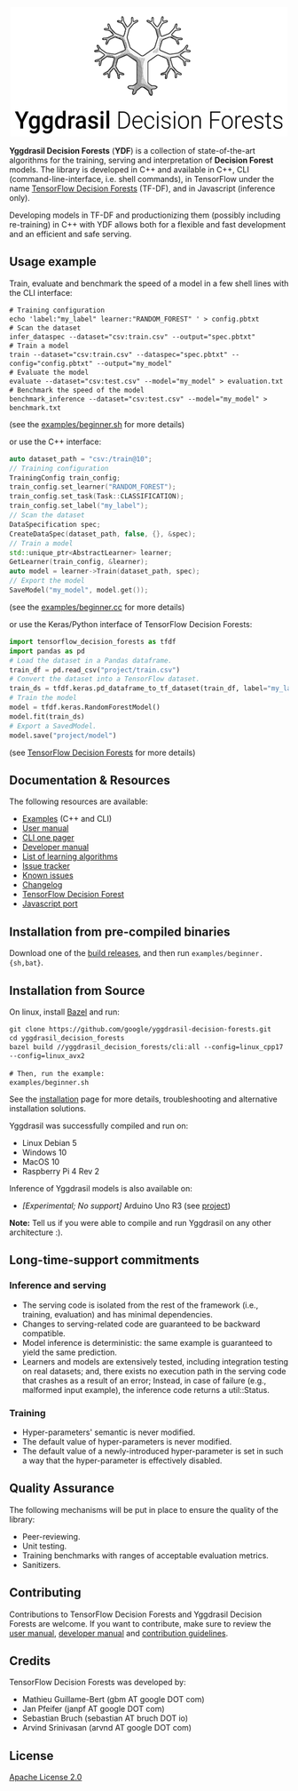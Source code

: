 <p align="center">
<img src="documentation/image/logo.png"  />
</p>

**Yggdrasil Decision Forests** (**YDF**) is a collection of state-of-the-art
algorithms for the training, serving and interpretation of **Decision Forest**
models. The library is developed in C++ and available in C++, CLI
(command-line-interface, i.e. shell commands), in TensorFlow under the name
[TensorFlow Decision Forests](https://github.com/tensorflow/decision-forests)
(TF-DF), and in Javascript (inference only).

Developing models in TF-DF and productionizing them (possibly including
re-training) in C++ with YDF allows both for a flexible and fast development and
an efficient and safe serving.

## Usage example

Train, evaluate and benchmark the speed of a model in a few shell lines with the
CLI interface:

```shell
# Training configuration
echo 'label:"my_label" learner:"RANDOM_FOREST" ' > config.pbtxt
# Scan the dataset
infer_dataspec --dataset="csv:train.csv" --output="spec.pbtxt"
# Train a model
train --dataset="csv:train.csv" --dataspec="spec.pbtxt" --config="config.pbtxt" --output="my_model"
# Evaluate the model
evaluate --dataset="csv:test.csv" --model="my_model" > evaluation.txt
# Benchmark the speed of the model
benchmark_inference --dataset="csv:test.csv" --model="my_model" > benchmark.txt
```

(see the [examples/beginner.sh](examples/beginner.sh) for more details)

or use the C++ interface:

```c++
auto dataset_path = "csv:/train@10";
// Training configuration
TrainingConfig train_config;
train_config.set_learner("RANDOM_FOREST");
train_config.set_task(Task::CLASSIFICATION);
train_config.set_label("my_label");
// Scan the dataset
DataSpecification spec;
CreateDataSpec(dataset_path, false, {}, &spec);
// Train a model
std::unique_ptr<AbstractLearner> learner;
GetLearner(train_config, &learner);
auto model = learner->Train(dataset_path, spec);
// Export the model
SaveModel("my_model", model.get());
```

(see the [examples/beginner.cc](examples/beginner.cc) for more details)

or use the Keras/Python interface of TensorFlow Decision Forests:

```python
import tensorflow_decision_forests as tfdf
import pandas as pd
# Load the dataset in a Pandas dataframe.
train_df = pd.read_csv("project/train.csv")
# Convert the dataset into a TensorFlow dataset.
train_ds = tfdf.keras.pd_dataframe_to_tf_dataset(train_df, label="my_label")
# Train the model
model = tfdf.keras.RandomForestModel()
model.fit(train_ds)
# Export a SavedModel.
model.save("project/model")
```

(see
[TensorFlow Decision Forests](https://github.com/tensorflow/decision-forests)
for more details)

## Documentation & Resources

The following resources are available:

-   [Examples](examples) (C++ and CLI)
-   [User manual](documentation/user_manual.md)
-   [CLI one pager](documentation/cli.txt)
-   [Developer manual](documentation/developer_manual.md)
-   [List of learning algorithms](documentation/learners.md)
-   [Issue tracker](https://github.com/google/yggdrasil-decision-forests/issues)
-   [Known issues](documentation/known_issues.md)
-   [Changelog](CHANGELOG.md)
-   [TensorFlow Decision Forest](https://github.com/tensorflow/decision-forests)
-   [Javascript port](port/javascript)

## Installation from pre-compiled binaries

Download one of the
[build releases](https://github.com/google/yggdrasil-decision-forests/releases),
and then run `examples/beginner.{sh,bat}`.

## Installation from Source

On linux, install
[Bazel](https://docs.bazel.build/versions/4.0.0/getting-started.html) and run:

```shell
git clone https://github.com/google/yggdrasil-decision-forests.git
cd yggdrasil_decision_forests
bazel build //yggdrasil_decision_forests/cli:all --config=linux_cpp17 --config=linux_avx2

# Then, run the example:
examples/beginner.sh
```

See the [installation](documentation/installation.md) page for more details,
troubleshooting and alternative installation solutions.

Yggdrasil was successfully compiled and run on:

-   Linux Debian 5
-   Windows 10
-   MacOS 10
-   Raspberry Pi 4 Rev 2

Inference of Yggdrasil models is also available on:

-   *[Experimental; No support]* Arduino Uno R3 (see
    [project](https://github.com/achoum/ardwino-tensorflow-decision-forests))

**Note:** Tell us if you were able to compile and run Yggdrasil on any other
architecture :).

## Long-time-support commitments

### Inference and serving

-   The serving code is isolated from the rest of the framework (i.e., training,
    evaluation) and has minimal dependencies.
-   Changes to serving-related code are guaranteed to be backward compatible.
-   Model inference is deterministic: the same example is guaranteed to yield
    the same prediction.
-   Learners and models are extensively tested, including integration testing on
    real datasets; and, there exists no execution path in the serving code that
    crashes as a result of an error; Instead, in case of failure (e.g.,
    malformed input example), the inference code returns a util::Status.

### Training

-   Hyper-parameters' semantic is never modified.
-   The default value of hyper-parameters is never modified.
-   The default value of a newly-introduced hyper-parameter is set in such a way
    that the hyper-parameter is effectively disabled.

## Quality Assurance

The following mechanisms will be put in place to ensure the quality of the
library:

-   Peer-reviewing.
-   Unit testing.
-   Training benchmarks with ranges of acceptable evaluation metrics.
-   Sanitizers.

## Contributing

Contributions to TensorFlow Decision Forests and Yggdrasil Decision Forests are
welcome. If you want to contribute, make sure to review the
[user manual](documentation/user_manual.md),
[developer manual](documentation/developer_manual.md) and
[contribution guidelines](CONTRIBUTING.md).

## Credits

TensorFlow Decision Forests was developed by:

-   Mathieu Guillame-Bert (gbm AT google DOT com)
-   Jan Pfeifer (janpf AT google DOT com)
-   Sebastian Bruch (sebastian AT bruch DOT io)
-   Arvind Srinivasan (arvnd AT google DOT com)

## License

[Apache License 2.0](LICENSE)
